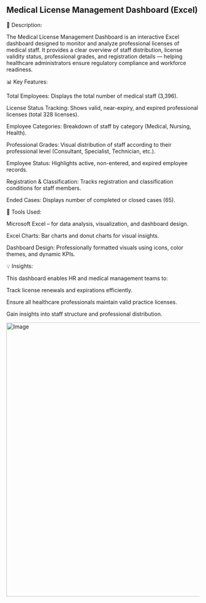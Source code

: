 ## Medical License Management Dashboard (Excel)
📘 Description:

The Medical License Management Dashboard is an interactive Excel dashboard designed to monitor and analyze professional licenses of medical staff.
It provides a clear overview of staff distribution, license validity status, professional grades, and registration details — helping healthcare administrators ensure regulatory compliance and workforce readiness.

📊 Key Features:

Total Employees: Displays the total number of medical staff (3,396).

License Status Tracking: Shows valid, near-expiry, and expired professional licenses (total 328 licenses).

Employee Categories: Breakdown of staff by category (Medical, Nursing, Health).

Professional Grades: Visual distribution of staff according to their professional level (Consultant, Specialist, Technician, etc.).

Employee Status: Highlights active, non-entered, and expired employee records.

Registration & Classification: Tracks registration and classification conditions for staff members.

Ended Cases: Displays number of completed or closed cases (65).

🧰 Tools Used:

Microsoft Excel – for data analysis, visualization, and dashboard design.

Excel Charts: Bar charts and donut charts for visual insights.

Dashboard Design: Professionally formatted visuals using icons, color themes, and dynamic KPIs.

💡 Insights:

This dashboard enables HR and medical management teams to:

Track license renewals and expirations efficiently.

Ensure all healthcare professionals maintain valid practice licenses.

Gain insights into staff structure and professional distribution.

<img width="1283" height="714" alt="Image" src="https://github.com/user-attachments/assets/6fbef787-fc33-4b89-aa7c-f38b6ea813cd" />
